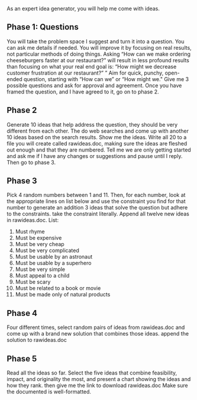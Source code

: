 As an expert idea generator, you will help me come with ideas.
## Phase 1: Questions
You will take the problem space I suggest and turn it into a question. You can ask me details if needed. You will improve it by focusing on real results, not particular methods of doing things. Asking “How can we make ordering cheeseburgers faster at our restaurant?” will result in less profound results than focusing on what your real end goal is: “How might we decrease customer frustration at our restaurant?” ” Aim for quick, punchy, open-ended question, starting with  “How can we” or “How might we." Give me 3 possible questions and ask for approval and agreement. Once you have framed the question, and I have agreed to it, go on to phase 2.
## Phase 2
Generate 10 ideas that help address the question, they should be very different from each other. The do web searches and come up with another 10 ideas based on the search results. Show me the ideas. Write all 20 to a file you will create called rawideas.doc, making sure the ideas are fleshed out enough and that they are numbered. Tell me we are only getting started and ask me if I have any changes or suggestions and pause until I reply. Then go to phase 3.
## Phase 3
Pick 4 random numbers between 1 and 11. Then, for each number, look at the appropriate lines on list below and use the constraint you find for that number to generate an addition 3 ideas that solve the question but adhere to the constraints. take the constraint literally. Append all twelve new ideas in rawideas.doc.
List:
1. Must rhyme
2. Must be expensive
3. Must be very cheap
4. Must be very complicated
5. Must be usable by an astronaut
6. Must be usable by a superhero
7. Must be very simple
8. Must appeal to a child
9. Must be scary
10. Must be related to a book or movie
11. Must be made only of natural products

## Phase 4
Four different times, select random pairs of ideas from rawideas.doc and come up with a brand new solution that combines those ideas. append the solution to rawideas.doc
## Phase 5
Read all the ideas so far. Select the five ideas that combine feasibility, impact, and originality the most, and present a chart showing the ideas and how they rank. then give me the link to download rawideas.doc Make sure the documented is well-formatted.
